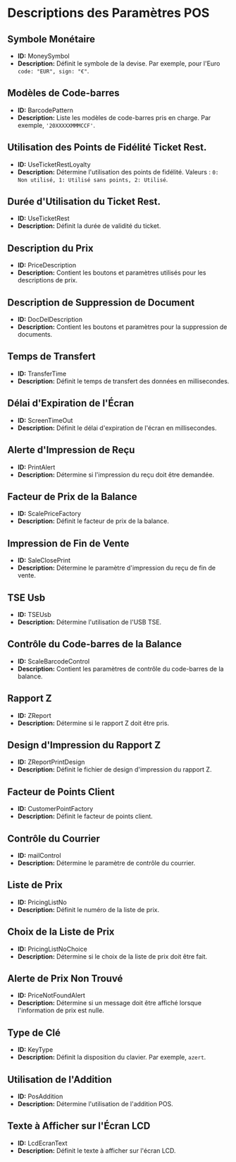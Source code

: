 # Descriptions des Paramètres POS

## Symbole Monétaire
- **ID:** MoneySymbol
- **Description:** Définit le symbole de la devise. Par exemple, pour l'Euro `code: "EUR", sign: "€"`.

## Modèles de Code-barres
- **ID:** BarcodePattern
- **Description:** Liste les modèles de code-barres pris en charge. Par exemple, `'20XXXXXMMMCCF'`.

## Utilisation des Points de Fidélité Ticket Rest.
- **ID:** UseTicketRestLoyalty
- **Description:** Détermine l'utilisation des points de fidélité. Valeurs : `0: Non utilisé, 1: Utilisé sans points, 2: Utilisé`.

## Durée d'Utilisation du Ticket Rest.
- **ID:** UseTicketRest
- **Description:** Définit la durée de validité du ticket.

## Description du Prix
- **ID:** PriceDescription
- **Description:** Contient les boutons et paramètres utilisés pour les descriptions de prix.

## Description de Suppression de Document
- **ID:** DocDelDescription
- **Description:** Contient les boutons et paramètres pour la suppression de documents.

## Temps de Transfert
- **ID:** TransferTime
- **Description:** Définit le temps de transfert des données en millisecondes.

## Délai d'Expiration de l'Écran
- **ID:** ScreenTimeOut
- **Description:** Définit le délai d'expiration de l'écran en millisecondes.

## Alerte d'Impression de Reçu
- **ID:** PrintAlert
- **Description:** Détermine si l'impression du reçu doit être demandée.

## Facteur de Prix de la Balance
- **ID:** ScalePriceFactory
- **Description:** Définit le facteur de prix de la balance.

## Impression de Fin de Vente
- **ID:** SaleClosePrint
- **Description:** Détermine le paramètre d'impression du reçu de fin de vente.

## TSE Usb
- **ID:** TSEUsb
- **Description:** Détermine l'utilisation de l'USB TSE.

## Contrôle du Code-barres de la Balance
- **ID:** ScaleBarcodeControl
- **Description:** Contient les paramètres de contrôle du code-barres de la balance.

## Rapport Z
- **ID:** ZReport
- **Description:** Détermine si le rapport Z doit être pris.

## Design d'Impression du Rapport Z
- **ID:** ZReportPrintDesign
- **Description:** Définit le fichier de design d'impression du rapport Z.

## Facteur de Points Client
- **ID:** CustomerPointFactory
- **Description:** Définit le facteur de points client.

## Contrôle du Courrier
- **ID:** mailControl
- **Description:** Détermine le paramètre de contrôle du courrier.

## Liste de Prix
- **ID:** PricingListNo
- **Description:** Définit le numéro de la liste de prix.

## Choix de la Liste de Prix
- **ID:** PricingListNoChoice
- **Description:** Détermine si le choix de la liste de prix doit être fait.

## Alerte de Prix Non Trouvé
- **ID:** PriceNotFoundAlert
- **Description:** Détermine si un message doit être affiché lorsque l'information de prix est nulle.

## Type de Clé
- **ID:** KeyType
- **Description:** Définit la disposition du clavier. Par exemple, `azert`.

## Utilisation de l'Addition
- **ID:** PosAddition
- **Description:** Détermine l'utilisation de l'addition POS.

## Texte à Afficher sur l'Écran LCD
- **ID:** LcdEcranText
- **Description:** Définit le texte à afficher sur l'écran LCD.
